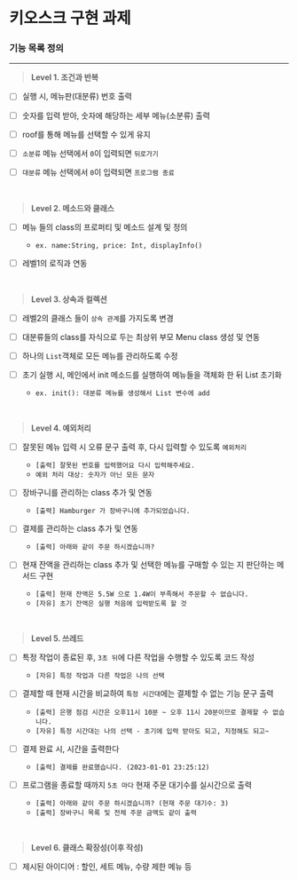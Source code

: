 # 키오스크 구현 과제

### 기능 목록 정의
___

> **Level 1. 조건과 반복**
- [ ] 실행 시, 메뉴판(대분류) 번호 출력


- [ ] 숫자를 입력 받아, 숫자에 해당하는 세부 메뉴(소분류) 출력


- [ ] roof를 통해 메뉴를 선택할 수 있게 유지


- [ ] `소분류` 메뉴 선택에서 `0`이 입력되면 `뒤로가기`


- [ ] `대분류` 메뉴 선택에서 `0`이 입력되면 `프로그램 종료`

<br>

> **Level 2. 메소드와 클래스**
- [ ] 메뉴 들의 class의 프로퍼티 및 메소드 설계 및 정의
  - `ex. name:String, price: Int, displayInfo()`


- [ ] 레벨1의 로직과 연동

<br>

> **Level 3. 상속과 컬렉션**
- [ ] 레벨2의 클래스 들이 `상속 관계`를 가지도록 변경


- [ ] 대분류들의 class를 자식으로 두는 최상위 부모 Menu class 생성 및 연동


- [ ] 하나의 `List`객체로 모든 메뉴를 관리하도록 수정


- [ ] 초기 실행 시, 메인에서 init 메소드를 실행하여 메뉴들을 객체화 한 뒤 List 초기화
    - `ex. init(): 대분류 메뉴를 생성해서 List 변수에 add`

<br>

> **Level 4. 예외처리**
- [ ] 잘못된 메뉴 입력 시 오류 문구 출력 후, 다시 입력할 수 있도록 `예외처리`
    - `[출력] 잘못된 번호를 입력했어요 다시 입력해주세요.`
    - `예외 처리 대상: 숫자가 아닌 모든 문자`


- [ ] 장바구니를 관리하는 class 추가 및 연동
    - `[출력] Hamburger 가 장바구니에 추가되었습니다.`


- [ ] 결제를 관리하는 class 추가 및 연동
    - `[출력] 아래와 같이 주문 하시겠습니까?`


- [ ] 현재 잔액을 관리하는 class 추가 및 선택한 메뉴를 구매할 수 있는 지 판단하는 메서드 구현
    - `[출력] 현재 잔액은 5.5W 으로 1.4W이 부족해서 주문할 수 없습니다.`
    - `[자유] 초기 잔액은 실행 처음에 입력받도록 할 것`


<br>

> **Level 5. 쓰레드**
- [ ] 특정 작업이 종료된 후, `3초 뒤`에 다른 작업을 수행할 수 있도록 코드 작성
    - `[자유] 특정 작업과 다른 작업은 나의 선택`


- [ ] 결제할 때 현재 시간을 비교하여 `특정 시간대`에는 결제할 수 없는 기능 문구 출력
    - `[출력] 은행 점검 시간은 오후11시 10분 ~ 오후 11시 20분이므로 결제할 수 없습니다.`
    - `[자유] 특정 시간대는 나의 선택 - 초기에 입력 받아도 되고, 지정해도 되고~`


- [ ] 결제 완료 시, 시간을 출력한다
    - `[출력] 결제를 완료했습니다. (2023-01-01 23:25:12)`


- [ ] 프로그램을 종료할 때까지 `5초 마다` 현재 주문 대기수를 실시간으로 출력
    - `[출력] 아래와 같이 주문 하시겠습니까? (현재 주문 대기수: 3)`
    - `[출력] 장바구니 목록 및 전체 주문 금액도 같이 출력`

<br>

> **Level 6. 클래스 확장성(이후 작성)**
- [ ] 제시된 아이디어 : 할인, 세트 메뉴, 수량 제한 메뉴 등

<br><br><br>